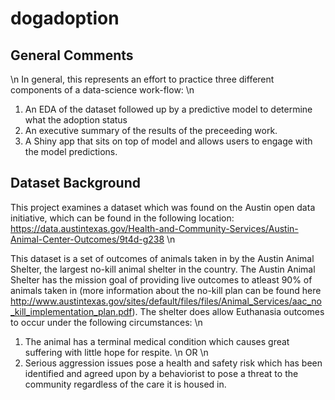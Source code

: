 # dogadoption

## General Comments
\n
In general, this represents an effort to practice three different components of a data-science work-flow: 
\n

1. An EDA of the dataset followed up by a predictive model to determine what the adoption status
2. An executive summary of the results of the preceeding work.
3. A Shiny app that sits on top of model and allows users to engage with the model predictions.

## Dataset Background
This project examines a dataset which was found on the Austin open data initiative, which can be found in the following location: https://data.austintexas.gov/Health-and-Community-Services/Austin-Animal-Center-Outcomes/9t4d-g238
\n

This dataset is a set of outcomes of animals taken in by the Austin Animal Shelter, the largest no-kill animal shelter in the country. The Austin Animal Shelter has the mission goal of providing live outcomes to atleast 90% of animals taken in (more information about the no-kill plan can be found here http://www.austintexas.gov/sites/default/files/files/Animal_Services/aac_no_kill_implementation_plan.pdf). The shelter does allow Euthanasia outcomes to occur under the following circumstances:
\n
1. The animal has a terminal medical condition which causes great suffering with little hope for respite.
\n
OR
\n
2. Serious aggression issues pose a health and safety risk which has been identified and agreed upon by a behaviorist to pose a threat to the community regardless of the care it is housed in.